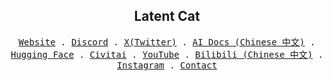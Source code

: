 <h2 align="center">
  Latent Cat
</h2>

<p align="center">
  <samp>
    <a href="https://latentcat.com">Website</a> .
    <a href="https://discord.gg/V9CNuqYfte">Discord</a> .
    <a href="https://twitter.com/latent_cat">X(Twitter)</a> .
    <a href="https://aigc.latentcat.com">AI Docs (Chinese 中文)</a> .
    <a href="https://huggingface.co/ioclab">Hugging Face</a> .
    <a href="https://civitai.com/user/LatentCat">Civitai</a> .
    <a href="https://www.youtube.com/channel/UCJ5coKDjw7Z0rrMSDajRESA">YouTube</a> .
    <a href="https://space.bilibili.com/3546638018676750/">Bilibili (Chinese 中文)</a> .
    <a href="https://www.instagram.com/latent.cat/">Instagram</a> .
    <a href="mailto://contact@latentcat.com">Contact</a>
  </samp>
</p>
